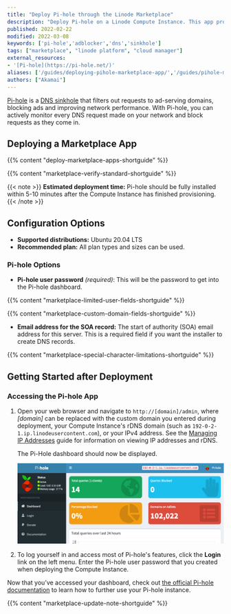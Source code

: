 ```yaml
---
title: "Deploy Pi-hole through the Linode Marketplace"
description: "Deploy Pi-hole on a Linode Compute Instance. This app protects your devices from unwanted content, without needing to  install any client-side software."
published: 2022-02-22
modified: 2022-03-08
keywords: ['pi-hole','adblocker','dns','sinkhole']
tags: ["marketplace", "linode platform", "cloud manager"]
external_resources:
- '[Pi-hole](https://pi-hole.net/)'
aliases: ['/guides/deploying-pihole-marketplace-app/','/guides/pihole-marketplace-app/']
authors: ["Akamai"]
---
```


[Pi-hole](https://pi-hole.net/) is a [DNS sinkhole](https://en.wikipedia.org/wikic/DNS_sinkhole) that filters out requests to ad-serving domains, blocking ads and improving network performance. With Pi-hole, you can actively monitor every DNS request made on your network and block requests as they come in.

## Deploying a Marketplace App

{{% content "deploy-marketplace-apps-shortguide" %}}

{{% content "marketplace-verify-standard-shortguide" %}}

{{< note >}}
**Estimated deployment time:** Pi-hole should be fully installed within 5-10 minutes after the Compute Instance has finished provisioning.
{{< /note >}}

## Configuration Options

- **Supported distributions:** Ubuntu 20.04 LTS
- **Recommended plan:** All plan types and sizes can be used.

### Pi-hole Options

- **Pi-hole user password** *(required)*: This will be the password to get into the Pi-hole dashboard.

{{% content "marketplace-limited-user-fields-shortguide" %}}

{{% content "marketplace-custom-domain-fields-shortguide" %}}
- **Email address for the SOA record:** The start of authority (SOA) email address for this server. This is a required field if you want the installer to create DNS records.

{{% content "marketplace-special-character-limitations-shortguide" %}}

## Getting Started after Deployment

### Accessing the Pi-hole App

1.  Open your web browser and navigate to `http://[domain]/admin`, where *[domain]* can be replaced with the custom domain you entered during deployment, your Compute Instance's rDNS domain (such as `192-0-2-1.ip.linodeusercontent.com`), or your IPv4 address. See the [Managing IP Addresses](/docs/products/compute/compute-instances/guides/manage-ip-addresses/) guide for information on viewing IP addresses and rDNS.

    The Pi-Hole dashboard should now be displayed.

    ![Screenshot of the Pi-hole dashboard](pihole-dashboard.png)

1.  To log yourself in and access most of Pi-hole's features, click the **Login** link on the left menu. Enter the Pi-hole user password that you created when deploying the Compute Instance.

Now that you’ve accessed your dashboard, check out [the official Pi-hole documentation](https://docs.pi-hole.net/) to learn how to further use your Pi-hole instance.

{{% content "marketplace-update-note-shortguide" %}}